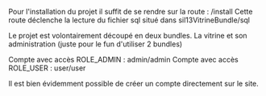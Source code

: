 Pour l'installation du projet il suffit de se rendre sur la route : /install
Cette route déclenche la lecture du fichier sql situé dans sil13VitrineBundle/sql

Le projet est volontairement découpé en deux bundles.
La vitrine et son administration (juste pour le fun d'utiliser 2 bundles)

Compte avec accès ROLE_ADMIN : admin/admin
Compte avec accès ROLE_USER : user/user

Il est bien évidemment possible de créer un compte directement sur le site.

